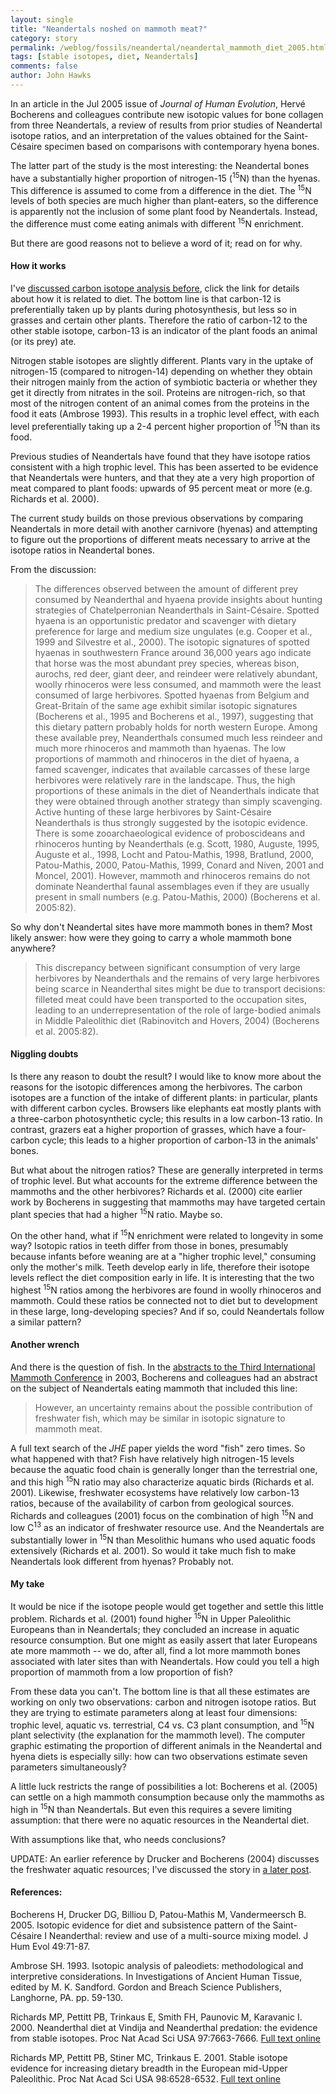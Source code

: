 ```yaml
---
layout: single 
title: "Neandertals noshed on mammoth meat?" 
category: story
permalink: /weblog/fossils/neandertal/neandertal_mammoth_diet_2005.html
tags: [stable isotopes, diet, Neandertals] 
comments: false 
author: John Hawks 
---
```


<p>
In an article in the Jul 2005 issue of <i>Journal of Human Evolution</i>, Herv&eacute; Bocherens and colleagues contribute new isotopic values for bone collagen from three Neandertals, a review of results from prior studies of Neandertal isotope ratios, and an interpretation of the values obtained for the Saint-C&eacute;saire specimen based on comparisons with contemporary hyena bones. 
</p>

<p>
The latter part of the study is the most interesting: the Neandertal bones have a substantially higher proportion of nitrogen-15 (<sup>15</sup>N) than the hyenas. This difference is assumed to come from a difference in the diet. The <sup>15</sup>N levels of both species are much higher than plant-eaters, so the difference is apparently not the inclusion of some plant food by Neandertals. Instead, the difference must come eating animals with different <sup>15</sup>N enrichment. 
</p>

<p>
But there are good reasons not to believe a word of it; read on for why. 
</p>

<h4>How it works</h4>

<p>
I've <a href="weblog/reviews/early_hominids/diet/stable_isotopes_2005.html">discussed carbon isotope analysis before</a>, click the link for details about how it is related to diet. The bottom line is that carbon-12 is preferentially taken up by plants during photosynthesis, but less so in grasses and certain other plants. Therefore the ratio of carbon-12 to the other stable isotope, carbon-13 is an indicator of the plant foods an animal (or its prey) ate. 
</p>

<p>
Nitrogen stable isotopes are slightly different. Plants vary in the uptake of nitrogen-15 (compared to nitrogen-14) depending on whether they obtain their nitrogen mainly from the action of symbiotic bacteria or whether they get it directly from nitrates in the soil. Proteins are nitrogen-rich, so that most of the nitrogen content of an animal comes from the proteins in the food it eats (Ambrose 1993). This results in a trophic level effect, with each level preferentially taking up a 2-4 percent higher proportion of <sup>15</sup>N than its food. 
</p>

<p>
Previous studies of Neandertals have found that they have isotope ratios consistent with a high trophic level. This has been asserted to be evidence that Neandertals were hunters, and that they ate a very high proportion of meat compared to plant foods: upwards of 95 percent meat or more (e.g. Richards et al. 2000). 
</p>

<p>
The current study builds on those previous observations by comparing Neandertals in more detail with another carnivore (hyenas) and attempting to figure out the proportions of different meats necessary to arrive at the isotope ratios in Neandertal bones.  
</p>

<p>
From the discussion: 
</p>

<blockquote>The differences observed between the amount of different prey consumed by Neanderthal and hyaena provide insights about hunting strategies of Chatelperronian Neanderthals in Saint-C&eacute;saire. Spotted hyaena is an opportunistic predator and scavenger with dietary preference for large and medium size ungulates (e.g. Cooper et al., 1999 and Silvestre et al., 2000). The isotopic signatures of spotted hyaenas in southwestern France around 36,000 years ago indicate that horse was the most abundant prey species, whereas bison, aurochs, red deer, giant deer, and reindeer were relatively abundant, woolly rhinoceros were less consumed, and mammoth were the least consumed of large herbivores. Spotted hyaenas from Belgium and Great-Britain of the same age exhibit similar isotopic signatures (Bocherens et al., 1995 and Bocherens et al., 1997), suggesting that this dietary pattern probably holds for north western Europe. Among these available prey, Neanderthals consumed much less reindeer and much more rhinoceros and mammoth than hyaenas. The low proportions of mammoth and rhinoceros in the diet of hyaena, a famed scavenger, indicates that available carcasses of these large herbivores were relatively rare in the landscape. Thus, the high proportions of these animals in the diet of Neanderthals indicate that they were obtained through another strategy than simply scavenging. Active hunting of these large herbivores by Saint-C&eacute;saire Neanderthals is thus strongly suggested by the isotopic evidence. There is some zooarchaeological evidence of proboscideans and rhinoceros hunting by Neanderthals (e.g. Scott, 1980, Auguste, 1995, Auguste et al., 1998, Locht and Patou-Mathis, 1998, Bratlund, 2000, Patou-Mathis, 2000, Patou-Mathis, 1999, Conard and Niven, 2001 and Moncel, 2001). However, mammoth and rhinoceros remains do not dominate Neanderthal faunal assemblages even if they are usually present in small numbers (e.g. Patou-Mathis, 2000) (Bocherens et al. 2005:82). </blockquote>

<p>
So why don't Neandertal sites have more mammoth bones in them? Most likely answer: how were they going to carry a whole mammoth bone anywhere?
</p>

<blockquote>This discrepancy between significant consumption of very large herbivores by Neanderthals and the remains of very large herbivores being scarce in Neanderthal sites might be due to transport decisions: filleted meat could have been transported to the occupation sites, leading to an underrepresentation of the role of large-bodied animals in Middle Paleolithic diet (Rabinovitch and Hovers, 2004) (Bocherens et al. 2005:82). </blockquote>

<h4>Niggling doubts</h4>

<p>
Is there any reason to doubt the result? I would like to know more about the reasons for the isotopic differences among the herbivores. The carbon isotopes are a function of the intake of different plants: in particular, plants with different carbon cycles. Browsers like elephants eat mostly plants with a three-carbon photosynthetic cycle; this results in a low carbon-13 ratio. In contrast, grazers eat a higher proportion of grasses, which have a four-carbon cycle; this leads to a higher proportion of carbon-13 in the animals' bones. 
</p>

<p>
But what about the nitrogen ratios? These are generally interpreted in terms of trophic level. But what accounts for the extreme difference between the mammoths and the other herbivores? Richards et al. (2000) cite earlier work by Bocherens in suggesting that mammoths may have targeted certain plant species that had a higher <sup>15</sup>N ratio. Maybe so. 
</p>

<p>
On the other hand, what if <sup>15</sup>N enrichment were related to longevity in some way? Isotopic ratios in teeth differ from those in bones, presumably because infants before weaning are at a "higher trophic level," consuming only the mother's milk. Teeth develop early in life, therefore their isotope levels reflect the diet composition early in life. It is interesting that the two highest <sup>15</sup>N ratios among the herbivores are found in woolly rhinoceros and mammoth. Could these ratios be connected not to diet but to development in these large, long-developing species? And if so, could Neandertals follow a similar pattern? 
</p>

<h4>Another wrench</h4>

<p>
And there is the question of fish. In the <a href="http://www.yukonmuseums.ca/mammoth/abstra-d.htm">abstracts to the Third International Mammoth Conference</a> in 2003, Bocherens and colleagues had an abstract on the subject of Neandertals eating mammoth that included this line: 
</p>

<blockquote>However, an uncertainty remains about the possible contribution of freshwater fish, which may be similar in isotopic signature to mammoth meat.</blockquote>

<p>
A full text search of the <i>JHE</i> paper yields the word "fish" zero times. So what happened with that? Fish have relatively high nitrogen-15 levels because the aquatic food chain is generally longer than the terrestrial one, and this high <sup>15</sup>N ratio may also characterize aquatic birds (Richards et al. 2001). Likewise, freshwater ecosystems have relatively low carbon-13 ratios, because of the availability of carbon from geological sources. Richards and colleagues (2001) focus on the combination of high <sup>15</sup>N and low C<sup>13</sup> as an indicator of freshwater resource use. And the Neandertals are substantially lower in <sup>15</sup>N than Mesolithic humans who used aquatic foods extensively (Richards et al. 2001). So would it take much fish to make Neandertals look different from hyenas? Probably not. 
</p>

<h4>My take</h4>

<p>
It would be nice if the isotope people would get together and settle this little problem. Richards et al. (2001) found higher <sup>15</sup>N in Upper Paleolithic Europeans than in Neandertals; they concluded an increase in aquatic resource consumption. But one might as easily assert that later Europeans ate more mammoth -- we do, after all, find a lot more mammoth bones associated with later sites than with Neandertals.  How could you tell a high proportion of mammoth from a low proportion of fish? 
</p>

<p>
From these data you can't. The bottom line is that all these estimates are working on only two observations: carbon and nitrogen isotope ratios. But they are trying to estimate parameters along at least four dimensions: trophic level, aquatic vs. terrestrial, C4 vs. C3 plant consumption, and <sup>15</sup>N plant selectivity (the explanation for the mammoth level). The computer graphic estimating the proportion of different animals in the Neandertal and hyena diets is especially silly: how can two observations estimate seven parameters simultaneously? 
</p>

<p>
A little luck restricts the range of possibilities a lot: Bocherens et al. (2005) can settle on a high mammoth consumption because only the mammoths as high in <sup>15</sup>N than Neandertals. But even this requires a severe limiting assumption: that there were no aquatic resources in the Neandertal diet. 
</p>

<p>
With assumptions like that, who needs conclusions? 
</p>

<p>
UPDATE: An earlier reference by Drucker and Bocherens (2004) discusses the freshwater aquatic resources; I've discussed the story in <a href="weblog/fossils/neandertal/neandertal_fish_drucker_2004.html">a later post</a>. 
</p>

<h4>References:</h4>

<p class="cite">Bocherens H, Drucker DG, Billiou D, Patou-Mathis M, Vandermeersch B. 2005. Isotopic evidence for diet and subsistence pattern of the Saint-C&eacute;saire I Neanderthal: review and use of a multi-source mixing model. J Hum Evol 49:71-87. </p>

<p class="cite">Ambrose SH. 1993. Isotopic analysis of paleodiets: methodological and interpretive considerations. In Investigations of Ancient Human Tissue, edited by M. K. Sandford. Gordon and Breach Science Publishers, Langhorne, PA. pp. 59-130. </p>

<p class="cite">Richards MP, Pettitt PB, Trinkaus E, Smith FH, Paunovic M, Karavanic I. 2000. Neanderthal diet at Vindija and Neanderthal predation: the evidence from stable isotopes. Proc Nat Acad Sci USA 97:7663-7666. <a href="http://www.pnas.org/cgi/content/full/120178997v1">Full text online</a></p>

<p class="cite">Richards MP, Pettitt PB, Stiner MC, Trinkaus E. 2001. Stable isotope evidence for increasing dietary breadth in the European mid-Upper Paleolithic. Proc Nat Acad Sci USA 98:6528-6532. <a href="http://www.pnas.org/cgi/content/full/98/11/6528">Full text online</a></p>

